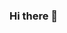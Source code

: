 ### Hi there 👋

<svg fill="none" viewBox="0 0 846 400" width="846" height="400" xmlns="http://www.w3.org/2000/svg">
    <foreignObject width="100%" height="100%">
        <div xmlns="http://www.w3.org/1999/xhtml">
            <style>
            h1 {
                color: red;
                animation: mymove 2s infinite;
                text-align: center;
            }

            @keyframes mymove {
                0% {
                    color: red;
                }
                16% {
                    color: green;
                }
                32% {
                    color: blue;
                }
                48% {
                    color: cyan;
                }
                64% {
                    color: magenta;
                }
                80% {
                    color: yellow;
                }
                100% {
                    color: red;
                }
            }
            </style>
            <h1>Projects</h1>
        </div>
    </foreignObject>
</svg>

<hr/>

<p>
  Test:
</p>

<h1>
  header
</h1>